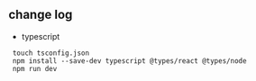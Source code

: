 ## change log
- typescript

```
 touch tsconfig.json
 npm install --save-dev typescript @types/react @types/node
 npm run dev
```
